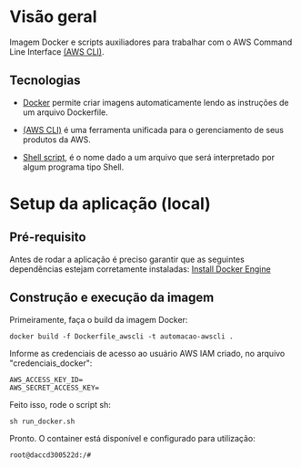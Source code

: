 # Visão geral

Imagem Docker e scripts auxiliadores para trabalhar com o AWS Command Line Interface [(AWS CLI)](https://aws.amazon.com/pt/cli/).

## Tecnologias

- [Docker](https://docs.docker.com/engine/reference/builder/) permite criar imagens automaticamente lendo as instruções de um arquivo Dockerfile. 

- [(AWS CLI)](https://aws.amazon.com/pt/cli/) é uma ferramenta unificada para o gerenciamento de seus produtos da AWS.

- [Shell script](https://pt.wikipedia.org/wiki/Shell_script), é o nome dado a um arquivo que será interpretado por algum programa tipo Shell.
 
# Setup da aplicação (local)

## Pré-requisito

Antes de rodar a aplicação é preciso garantir que as seguintes dependências estejam corretamente instaladas:
[Install Docker Engine](https://docs.docker.com/engine/install/)

## Construção e execução da imagem

Primeiramente, faça o build da imagem Docker:
```
docker build -f Dockerfile_awscli -t automacao-awscli .
```
Informe as credenciais de acesso ao usuário AWS IAM criado, no arquivo "credenciais_docker":
```
AWS_ACCESS_KEY_ID=
AWS_SECRET_ACCESS_KEY=
```
Feito isso, rode o script sh:
```
sh run_docker.sh
```
Pronto. O container está disponível e configurado para utilização:
```
root@daccd300522d:/# 
```
